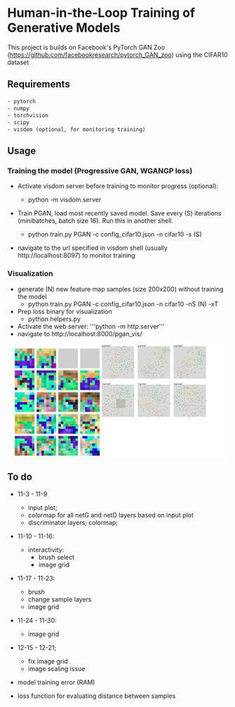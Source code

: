 # Human-in-the-Loop Training of Generative Models

This project is builds on Facebook's PyTorch GAN Zoo (https://github.com/facebookresearch/pytorch_GAN_zoo) using the CIFAR10 dataset

## Requirements
    - pytorch
    - numpy
    - torchvision
    - scipy
    - visdom (optional, for monitoring training)

## Usage
### Training the model (Progressive GAN, WGANGP loss)
- Activate visdom server before training to monitor progress (optional):
    - python -m visdom.server
    
- Train PGAN, load most recently saved model. Save every (S) iterations (minibatches, batch size 16). Run this in another shell.
    - python train.py PGAN -c config_cifar10.json -n cifar10 -s (S)

- navigate to the url specified in visdom shell (usually http://localhost:8097) to monitor training

### Visualization
- generate (N) new feature map samples (size 200x200) without training the model
    - python train.py PGAN -c config_cifar10.json -n cifar10 -nS (N) -xT
- Prep loss binary for visualization
    - python helpers.py
- Activate the web server: '''python -m http.server'''
- navigate to http://localhost:8000/pgan_vis/

![screenshot](screenshot2.PNG)

## To do
- 11-3 - 11-9
    - input plot; 
    - colormap for all netG and netD layers based on input plot
    - discriminator layers; colormap;

- 11-10 - 11-16:
    - interactivity:
        - brush select
        - image grid

- 11-17 - 11-23:
    - brush
    - change sample layers 
    - image grid

- 11-24 - 11-30:
    - image grid

- 12-15 - 12-21;
    - fix image grid
    - image scaling issue

- model training error (RAM)
- loss function for evaluating distance between samples

